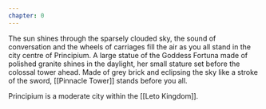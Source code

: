 ```yaml
---
chapter: 0
---
```

The sun shines through the sparsely clouded sky, the sound of conversation and the wheels of carriages fill the air as you all stand in the city centre of Principium. A large statue of the Goddess Fortuna made of polished granite shines in the daylight, her small stature set before the colossal tower ahead. Made of grey brick and eclipsing the sky like a stroke of the sword, [[Pinnacle Tower]] stands before you all.

Principium is a moderate city within the [[Leto Kingdom]].